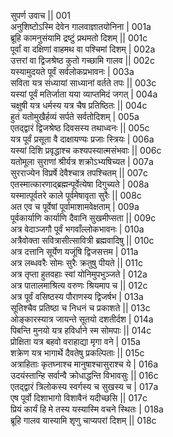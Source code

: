 सुपर्ण उवाच ||	001    
अनुशिष्टोऽस्मि देवेन गालवाज्ञातयोनिना |	001a  
ब्रूहि कामनुसंयामि द्रष्टुं प्रथमतो दिशम् ||	001c  
पूर्वां वा दक्षिणां वाहमथ वा पश्चिमां दिशम् |	002a  
उत्तरां वा द्विजश्रेष्ठ कुतो गच्छामि गालव ||	002c  
यस्यामुदयते पूर्वं सर्वलोकप्रभावनः |	003a  
सविता यत्र संध्यायां साध्यानां वर्तते तपः ||	003c  
यस्यां पूर्वं मतिर्जाता यया व्याप्तमिदं जगत् |	004a  
चक्षुषी यत्र धर्मस्य यत्र चैष प्रतिष्ठितः ||	004c  
हुतं यतोमुखैर्हव्यं सर्पते सर्वतोदिशम् |	005a  
एतद्द्वारं द्विजश्रेष्ठ दिवसस्य तथाध्वनः ||	005c  
यत्र पूर्वं प्रसूता वै दाक्षायण्यः प्रजाः स्त्रियः |	006a  
यस्यां दिशि प्रवृद्धाश्च कश्यपस्यात्मसंभवाः ||	006c  
यतोमूला सुराणां श्रीर्यत्र शक्रोऽभ्यषिच्यत |	007a  
सुरराज्येन विप्रर्षे देवैश्चात्र तपश्चितम् ||	007c  
एतस्मात्कारणाद्ब्रह्मन्पूर्वेत्येषा दिगुच्यते |	008a  
यस्मात्पूर्वतरे काले पूर्वमेषावृता सुरैः ||	008c  
अत एव च पूर्वेषां पूर्वामाशामवेक्षताम् |	009a  
पूर्वकार्याणि कार्याणि दैवानि सुखमीप्सता ||	009c  
अत्र वेदाञ्जगौ पूर्वं भगवाँल्लोकभावनः |	010a  
अत्रैवोक्ता सवित्रासीत्सावित्री ब्रह्मवादिषु ||	010c  
अत्र दत्तानि सूर्येण यजूंषि द्विजसत्तम |	011a  
अत्र लब्धवरैः सोमः सुरैः क्रतुषु पीयते ||	011c  
अत्र तृप्ता हुतवहाः स्वां योनिमुपभुञ्जते |	012a  
अत्र पातालमाश्रित्य वरुणः श्रियमाप च ||	012c  
अत्र पूर्वं वसिष्ठस्य पौराणस्य द्विजर्षभ |	013a  
सूतिश्चैव प्रतिष्ठा च निधनं च प्रकाशते ||	013c  
ओङ्कारस्यात्र जायन्ते सूतयो दशतीर्दश |	014a  
पिबन्ति मुनयो यत्र हविर्धाने स्म सोमपाः ||	014c  
प्रोक्षिता यत्र बहवो वराहाद्या मृगा वने |	015a  
शक्रेण यत्र भागार्थे दैवतेषु प्रकल्पिताः ||	015c  
अत्राहिताः कृतघ्नाश्च मानुषाश्चासुराश्च ये |	016a  
उदयंस्तान्हि सर्वान्वै क्रोधाद्धन्ति विभावसुः ||	016c  
एतद्द्वारं त्रिलोकस्य स्वर्गस्य च सुखस्य च |	017a  
एष पूर्वो दिशाभागो विशावैनं यदीच्छसि ||	017c  
प्रियं कार्यं हि मे तस्य यस्यास्मि वचने स्थितः |	018a  
ब्रूहि गालव यास्यामि शृणु चाप्यपरां दिशम् ||	018c  
